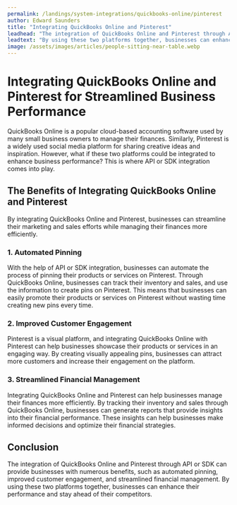 ```yaml
---
permalink: /landings/system-integrations/quickbooks-online/pinterest
author: Edward Saunders
title: "Integrating QuickBooks Online and Pinterest"
leadhead: "The integration of QuickBooks Online and Pinterest through API or SDK can provide businesses with numerous benefits, such as automated pinning, improved customer engagement, and streamlined financial management"
leadtext: "By using these two platforms together, businesses can enhance their performance and stay ahead of their competitors."
image: /assets/images/articles/people-sitting-near-table.webp
---
```

<div class="arttext">
  <h1>Integrating QuickBooks Online and Pinterest for Streamlined Business Performance</h1>

  <p>QuickBooks Online is a popular cloud-based accounting software used by many small business owners to manage their finances. Similarly, Pinterest is a widely used social media platform for sharing creative ideas and inspiration. However, what if these two platforms could be integrated to enhance business performance? This is where API or SDK integration comes into play.</p>

  <h2>The Benefits of Integrating QuickBooks Online and Pinterest</h2>

  <p>By integrating QuickBooks Online and Pinterest, businesses can streamline their marketing and sales efforts while managing their finances more efficiently.</p>

  <h3>1. Automated Pinning</h3>
  <p>With the help of API or SDK integration, businesses can automate the process of pinning their products or services on Pinterest. Through QuickBooks Online, businesses can track their inventory and sales, and use the information to create pins on Pinterest. This means that businesses can easily promote their products or services on Pinterest without wasting time creating new pins every time.</p>

  <h3>2. Improved Customer Engagement</h3>
  <p>Pinterest is a visual platform, and integrating QuickBooks Online with Pinterest can help businesses showcase their products or services in an engaging way. By creating visually appealing pins, businesses can attract more customers and increase their engagement on the platform.</p>

  <h3>3. Streamlined Financial Management</h3>
  <p>Integrating QuickBooks Online and Pinterest can help businesses manage their finances more efficiently. By tracking their inventory and sales through QuickBooks Online, businesses can generate reports that provide insights into their financial performance. These insights can help businesses make informed decisions and optimize their financial strategies.</p>

  <h2>Conclusion</h2>

  <p>The integration of QuickBooks Online and Pinterest through API or SDK can provide businesses with numerous benefits, such as automated pinning, improved customer engagement, and streamlined financial management. By using these two platforms together, businesses can enhance their performance and stay ahead of their competitors.</p>

</div>